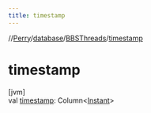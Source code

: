 ```yaml
---
title: timestamp
---
```

//[Perry](../../../index.html)/[database](../index.html)/[BBSThreads](index.html)/[timestamp](timestamp.html)



# timestamp



[jvm]\
val [timestamp](timestamp.html): Column&lt;[Instant](https://docs.oracle.com/javase/8/docs/api/java/time/Instant.html)&gt;




